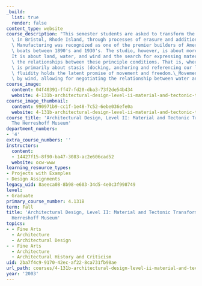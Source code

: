 ```yaml
---
_build:
  list: true
  render: false
content_type: website
course_description: "This semester students are asked to transform the Hereshoff Museum\
  \ in Bristol, Rhode Island, through processes of erasure and addition.\_Hereshoff\
  \ Manufacturing was recognized as one of the premier builders of America's Cup racing\
  \ boats between 1890's and 1930's. The studio, however, is about more than the program.\_\
  It is about land, water, and wind and the search for expressing materially and tectonically\
  \ the relationships between these principle conditions. That is, where the land\
  \ is primarily about stasis (docking, anchoring and referencing our locus), water's\
  \ fluidity holds the latent promise of movement and freedom.\_Movement is activated\
  \ by wind, allowing for negotiating the relationship between water and land.\n"
course_image:
  content: 04f40391-ff47-fd20-dba3-73f2de54b434
  website: 4-131b-architectural-design-level-ii-material-and-tectonic-transformations-the-herreshoff-museum-fall-2003
course_image_thumbnail:
  content: 990971b9-cc1f-1e48-7c52-6ebe036efe0a
  website: 4-131b-architectural-design-level-ii-material-and-tectonic-transformations-the-herreshoff-museum-fall-2003
course_title: 'Architectural Design, Level II: Material and Tectonic Transformations:
  The Herreshoff Museum'
department_numbers:
- '4'
extra_course_numbers: ''
instructors:
  content:
  - 14427f15-8f90-ba47-3083-ac2e606cad52
  website: ocw-www
learning_resource_types:
- Projects with Examples
- Design Assignments
legacy_uid: 8aeeca08-8b98-e603-34d5-4e0c3f998749
level:
- Graduate
primary_course_number: 4.131B
term: Fall
title: 'Architectural Design, Level II: Material and Tectonic Transformations: The
  Herreshoff Museum'
topics:
- - Fine Arts
  - Architecture
  - Architectural Design
- - Fine Arts
  - Architecture
  - Architectural History and Criticism
uid: 2ba7f4c9-9170-42ec-af22-8ca731fb98ae
url_path: courses/4-131b-architectural-design-level-ii-material-and-tectonic-transformations-the-herreshoff-museum-fall-2003
year: '2003'
---
```

